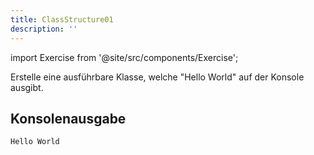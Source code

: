 ```yaml
---
title: ClassStructure01
description: ''
---
```


import Exercise from '@site/src/components/Exercise';

Erstelle eine ausführbare Klasse, welche "Hello World" auf der Konsole ausgibt.

## Konsolenausgabe

```console
Hello World
```

<Exercise pullRequest="2" branchSuffix="class-structure/01" />
